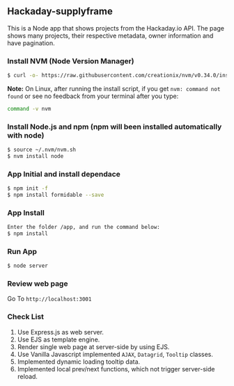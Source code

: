 ## Hackaday-supplyframe

This is a Node app that shows projects from the Hackaday.io API. The page shows many projects, their respective metadata, owner information and have pagination.

### Install NVM (Node Version Manager)
```bash
$ curl -o- https://raw.githubusercontent.com/creationix/nvm/v0.34.0/install.sh | bash
```
**Note:** On Linux, after running the install script, if you get `nvm: command not found` or see no feedback from your terminal after you type:
```bash
command -v nvm
```
### Install Node.js and npm (npm will been installed automatically with node)
```bash
$ source ~/.nvm/nvm.sh
$ nvm install node
```
### App Initial and install dependace
```bash
$ npm init -f
$ npm install formidable --save
```
### App Install
```bash
Enter the folder /app, and run the command below:
$ npm install
```
### Run App
```bash
$ node server
```
### Review web page
Go To `http://localhost:3001`

### Check List
1. Use Express.js as web server.
2. Use EJS as template engine.
3. Render single web page at server-side by using EJS.
4. Use Vanilla Javascript implemented `AJAX`, `Datagrid`, `Tooltip` classes.
5. Implemented dynamic loading tooltip data.
6. Implemented local prev/next functions, which not trigger server-side reload.
